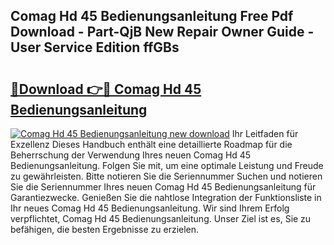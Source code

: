 ## Comag Hd 45 Bedienungsanleitung Free Pdf Download - Part-QjB New Repair Owner Guide - User Service Edition ffGBs

# <h2><a href="http://df35tux.blite.top/?on=Comag+Hd+45+Bedienungsanleitung">🔗Download 👉🔴 Comag Hd 45 Bedienungsanleitung</a></h2>

[![Comag Hd 45 Bedienungsanleitung new download](https://i.imgur.com/lujVjoI.png)](http://df35tux.blite.top/?on=Comag+Hd+45+Bedienungsanleitung)
Ihr Leitfaden für Exzellenz Dieses Handbuch enthält eine detaillierte Roadmap für die Beherrschung der Verwendung Ihres neuen Comag Hd 45 Bedienungsanleitung. Folgen Sie mit, um eine optimale Leistung und Freude zu gewährleisten. Bitte notieren Sie die Seriennummer Suchen und notieren Sie die Seriennummer Ihres neuen Comag Hd 45 Bedienungsanleitung für Garantiezwecke. Genießen Sie die nahtlose Integration der Funktionsliste in Ihr neues Comag Hd 45 Bedienungsanleitung. Wir sind Ihrem Erfolg verpflichtet, Comag Hd 45 Bedienungsanleitung. Unser Ziel ist es, Sie zu befähigen, die besten Ergebnisse zu erzielen.
